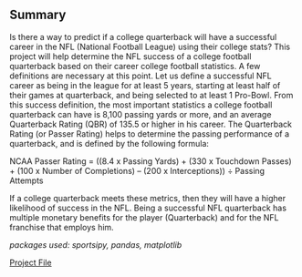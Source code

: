 ## Summary

Is there a way to predict if a college quarterback will have a successful career in the NFL (National Football League) using their college stats?
This project will help determine the NFL success of a college football quarterback based on their career college football statistics.  A few definitions are necessary at this point. Let us define a successful NFL career as being in the league for at least 5 years, starting at least half of their games at quarterback, and being selected to at least 1 Pro-Bowl.  From this success definition, the most important statistics a college football quarterback can have is 8,100 passing yards or more, and an average Quarterback Rating (QBR) of 135.5 or higher in his career.  The Quarterback Rating (or Passer Rating) helps to determine the passing performance of a quarterback, and is defined by the following formula:  

NCAA Passer Rating = ((8.4 x Passing Yards) + (330 x Touchdown Passes) + (100 x Number of Completions) – (200 x Interceptions)) ÷ Passing Attempts

If a college quarterback meets these metrics, then they will have a higher likelihood of success in the NFL.  Being a successful NFL quarterback has multiple monetary benefits for the player (Quarterback) and for the NFL franchise that employs him.  

_packages used:  sportsipy, pandas, matplotlib_


[Project File](https://github.com/ramsey-king/DSC-630-Predictive-Analytics/blob/master/Final%20Project/King_Ramsey_Term_Project_DSC_630_from_csv_files.ipynb)
